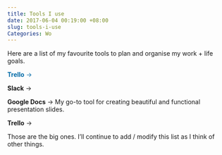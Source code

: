 ```yaml
---
title: Tools I use
date: 2017-06-04 00:19:00 +08:00
slug: tools-i-use
Categories: Wo
---
```


Here are a list of my favourite tools to plan and organise my work + life goals.

<span style="color:#026AA7;">**Trello** → </span>

**Slack** → 

**Google Docs** → My go-to tool for creating beautiful and functional presentation slides.

**Trello** →

Those are the big ones. I’ll continue to add / modify this list as I think of other things. 

<div class="whitespace"></div>
